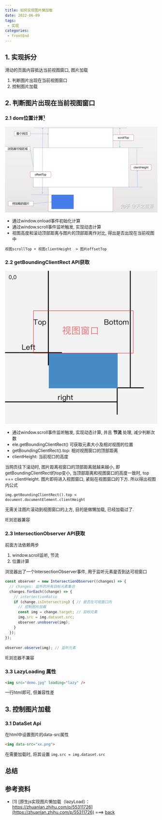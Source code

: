 ```yaml
---
title: 如何实现图片懒加载
date: 2022-06-09
tags:
 - 实现
categories: 
 - frontEnd
---
```


## 1. 实现拆分
滑动的页面内容抵达当前视图窗口, 图片加载
1. 判断图片出现在当前视图窗口
2. 控制图片加载



## 2. 判断图片出现在当前视图窗口
### 2.1 dom位置计算[<sup id="$1">1</sup>](#1) 
![图片](./220609/1.png '位置计算')   
- 通过window.onload事件初始化计算
- 通过window.scroll事件监听触发, 实现动态计算    
- 视图高度和滚动顶部距离与图片的顶部距离作对比, 得出是否出现在当前视图中    
```javascrpt
视图scrollTop + 视图clientHeight  > 图片offsetTop
```


### 2.2 getBoundingClientRect API获取
![图片](./220609/2.png 'api获取')   
- 通过window.scroll事件监听触发, 实现动态计算, 并且 **节流** 处理, 减少判断次数 
- ele.getBoundingClientRect() 可获取元素大小及相对视图的位置    
- getBoundingClientRect().top: 相对视图窗口的顶部距离
- clientHeight: 当前视口的高度   

  

当网页往下滚动时, 图片距离视窗口的顶部距离就越来越小, 即getBoundingClientRect的top变小, 当顶部距离和视图窗口的高度一致时, top === clientHeight. 图片即将进入视图窗口, 紧贴在视图窗口的下方. 所以得出视图内公式    

```javascrpt
img.getBoundingClientRect().top < document.documentElement.clientHeight
```

无需关注图片滚动到视图窗口的上方, 目的是做懒加载, 已经加载过了. 

IE浏览器兼容


### 2.3 IntersectionObserver API获取
前面方法依赖两步
1. window.scroll监听, 节流
2. 位置计算

浏览器出了一个IntersectionObserver事件, 用于监听元素是否到达可视窗口

```javascript
const observer = new IntersectionObserver((changes) => {
  // changes: 监听的所有目标元素集合
  changes.forEach((change) => {
    // intersectionRatio
    if (change.isIntersecting) { // 是否在可视窗口内
      // 控制图片加载
      const img = change.target; // 目标元素
      img.src = img.dataset.src;
      observer.unobserve(img);
    }
  });
});

observer.observe(img); // 监听元素
```
IE浏览器不兼容

### 3.3 LazyLoading 属性
```html
<img src="demo.jpg" loading="lazy" />
```
一行html即可, 但兼容性差

## 3. 控制图片加载
### 3.1 DataSet Api
在html中设置图片的data-src属性   
``` html
<img data-src="xx.png">
```
在需要加载时, 将其设置  `img.src = img.dataset.src`



## 总结




## 参考资料
- <span id="1"></span>[1] [原生js实现图片懒加载（lazyLoad）：https://zhuanlan.zhihu.com/p/55311726](https://zhuanlan.zhihu.com/p/55311726) ===> [back](#$1)




